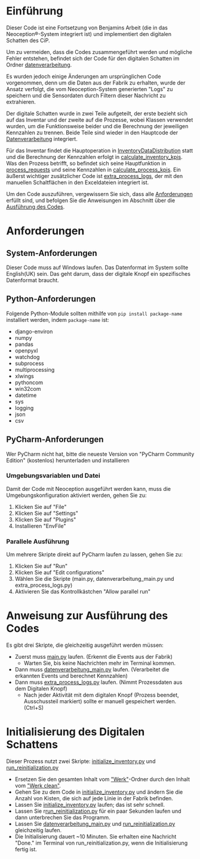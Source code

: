 # Einführung 

Dieser Code ist eine Fortsetzung von Benjamins Arbeit (die in das Neoception®-System integriert ist) und implementiert den digitalen Schatten des CiP.

Um zu vermeiden, dass die Codes zusammengeführt werden und mögliche Fehler entstehen, befindet sich der Code für den digitalen Schatten im Ordner [datenverarbeitung](datenverarbeitung).

Es wurden jedoch einige Änderungen am ursprünglichen Code vorgenommen, denn um die Daten aus der Fabrik zu erhalten, wurde der Ansatz verfolgt, die vom Neoception-System generierten "Logs" zu speichern und die Sensordaten durch Filtern dieser Nachricht zu extrahieren.

Der digitale Schatten wurde in zwei Teile aufgeteilt, der erste bezieht sich auf das Inventar und der zweite auf die Prozesse, wobei Klassen verwendet wurden, um die Funktionsweise beider und die Berechnung der jeweiligen Kennzahlen zu trennen. Beide Teile sind wieder in den Hauptcode der [Datenverarbeitung](datenverarbeitung/datenverarbeitung_main.py) integriert.

Für das Inventar findet die Hauptoperation in [InventoryDataDistribution](datenverarbeitung/InventarDataDistribution.py) statt und die Berechnung der Kennzahlen erfolgt in [calculate_inventory_kpis](datenverarbeitung/calculate_inventory_kpis.py). Was den Prozess betrifft, so befindet sich seine Hauptfunktion in [process_requests](datenverarbeitung/process_requests.py) und seine Kennzahlen in [calculate_process_kpis](datenverarbeitung/calculate_process_kpis.py). Ein äußerst wichtiger zusätzlicher Code ist [extra_process_logs](datenverarbeitung/extra_process_logs.py), der mit den manuellen Schaltflächen in den Exceldateien integriert ist.

Um den Code auszuführen, vergewissern Sie sich, dass alle [Anforderungen](#anforderungen) erfüllt sind, und befolgen Sie die Anweisungen im Abschnitt über die [Ausführung des Codes](#Anweisung-zur-Ausführung-des-Codes).

# Anforderungen
## System-Anforderungen
Dieser Code muss auf Windows laufen. Das Datenformat im System sollte English(UK) sein. Das geht darum, dass der digitale Knopf ein spezifisches Datenformat braucht.

## Python-Anforderungen

Folgende Python-Module sollten mithilfe von ```pip install package-name``` installiert werden, indem ```package-name``` ist:
- django-environ
- numpy
- pandas
- openpyxl
- watchdog
- subprocess
- multiprocessing
- xlwings
- pythoncom
- win32com
- datetime
- sys
- logging
- json
- csv

## PyCharm-Anforderungen
Wer PyCharm nicht hat, bitte die neueste Version von "PyCharm Community Edition" (kostenlos) herunterladen und installieren	 

### Umgebungsvariablen und Datei
Damit der Code mit Neoception ausgeführt werden kann, muss die Umgebungskonfiguration aktiviert werden, gehen Sie zu:
1. Klicken Sie auf "File"
2. Klicken Sie auf "Settings"
3. Klicken Sie auf "Plugins"
4. Installieren "EnvFile"

### Parallele Ausführung
Um mehrere Skripte direkt auf PyCharm laufen zu lassen, gehen Sie zu:
1. Klicken Sie auf "Run"
2. Klicken Sie auf "Edit configurations"
3. Wählen Sie die Skripte (main.py, datenverarbeitung_main.py und extra_process_logs.py)
4. Aktivieren Sie das Kontrollkästchen "Allow parallel run"

# Anweisung zur Ausführung des Codes
Es gibt drei Skripte, die gleichzeitig ausgeführt werden müssen:
- Zuerst muss [main.py](main.py) laufen. (Erkennt die Events aus der Fabrik)
  - Warten Sie, bis keine Nachrichten mehr im Terminal kommen.
- Dann muss [datenverarbeitung_main.py](datenverarbeitung/datenverarbeitung_main.py) laufen. (Verarbeitet die erkannten Events und berechnet Kennzahlen)
- Dann muss [extra_process_logs.py](datenverarbeitung/extra_process_logs.py) laufen. (Nimmt Prozessdaten aus dem Digitalen Knopf)
  - Nach jeder Aktivität mit dem digitalen Knopf (Prozess beendet, Ausschussteil markiert) sollte er manuell gespeichert werden. (Ctrl+S)

# Initialisierung des Digitalen Schattens
Dieser Prozess nutzt zwei Skripte: [initialize_inventory.py](datenverarbeitung/initialize_inventory.py) und [run_reinitialization.py](datenverarbeitung/run_reinitialization.py)
- Ersetzen Sie den gesamten Inhalt vom ["Werk"](Werk)-Ordner durch den Inhalt vom ["Werk clean"](Werk-clean).
- Gehen Sie zu dem Code in [initialize_inventory.py](datenverarbeitung/initialize_inventory.py) und ändern Sie die Anzahl von Kisten, die sich auf jede Linie in der Fabrik befinden.
- Lassen Sie [initialize_inventory.py](datenverarbeitung/initialize_inventory.py) laufen; das ist sehr schnell.
- Lassen Sie r[run_reinitialization.py](datenverarbeitung/run_reinitialization.py) für ein paar Sekunden laufen und dann unterbrechen Sie das Programm.
- Lassen Sie [datenverarbeitung_main.py](datenverarbeitung/datenverarbeitung_main.py) und [run_reinitialization.py](datenverarbeitung/run_reinitialization.py) gleichzeitig laufen.
- Die Initialisierung dauert ~10 Minuten. Sie erhalten eine Nachricht "Done." im Terminal von run_reinitialization.py, wenn die Initialisierung fertig ist.